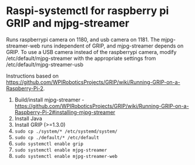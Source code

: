 # Raspi-systemctl for raspberry pi GRIP and mjpg-streamer

Runs raspberrypi camera on 1180, and usb camera on 1181. The mjpg-streamer-web runs independent of GRIP, and mjpg-streamer depends on GRIP. To use a USB camera instead of the raspberrypi camera, modify /etc/default/mjpg-streamer with the appropriate settings from /etc/default/mjpg-streamer-usb

Instructions based on https://github.com/WPIRoboticsProjects/GRIP/wiki/Running-GRIP-on-a-Raspberry-Pi-2.

1. Build/install mjpg-streamer - https://github.com/WPIRoboticsProjects/GRIP/wiki/Running-GRIP-on-a-Raspberry-Pi-2#installing-mjpg-streamer
2. Install Java
3. Install GRIP (>=1.3.0)
4. `sudo cp ./system/* /etc/systemd/system/`
5. `sudo cp ./default/* /etc/default`
6. `sudo systemctl enable grip`
7. `sudo systemctl enable mjpg-streamer`
8. `sudo systemctl enable mjpg-streamer-web`
